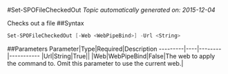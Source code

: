 #Set-SPOFileCheckedOut
*Topic automatically generated on: 2015-12-04*

Checks out a file
##Syntax
```powershell
Set-SPOFileCheckedOut [-Web <WebPipeBind>] -Url <String>
```


##Parameters
Parameter|Type|Required|Description
---------|----|--------|-----------
|Url|String|True||
|Web|WebPipeBind|False|The web to apply the command to. Omit this parameter to use the current web.|
